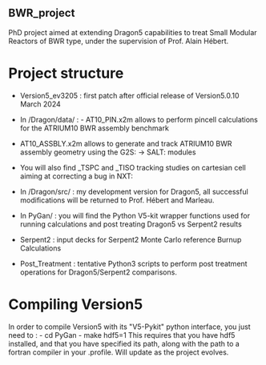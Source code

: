 ## BWR_project
PhD project aimed at extending Dragon5 capabilities to treat Small Modular Reactors of BWR type, under the supervision of Prof. Alain Hébert.

# Project structure

- Version5_ev3205 : first patch after official release of Version5.0.10 March 2024  
  
- In /Dragon/data/ : - AT10_PIN.x2m allows to perform pincell calculations for the ATRIUM10 BWR assembly benchmark  
  
- AT10_ASSBLY.x2m allows to generate and track ATRIUM10 BWR assembly geometry using the G2S: -> SALT: modules    
- You will also find _TSPC and _TISO tracking studies on cartesian cell aiming at correcting a bug in NXT:
- In /Dragon/src/ : my development version for Dragon5, all successful modifications will be returned to Prof. Hébert and Marleau.  
- In PyGan/ : you will find the Python V5-kit wrapper functions used for running calculations and post treating Dragon5 vs Serpent2 results  

- Serpent2 : input decks for Serpent2 Monte Carlo reference Burnup Calculations
- Post_Treatment : tentative Python3 scripts to perform post treatment operations for Dragon5/Serpent2 comparisons.


# Compiling Version5
In order to compile Version5 with its "V5-Pykit" python interface, you just need to :
 			- cd PyGan
    			- make hdf5=1
This requires that you have hdf5 installed, and that you have specified its path, along with the path to a fortran compiler in your .profile.
Will update as the project evolves.
 


